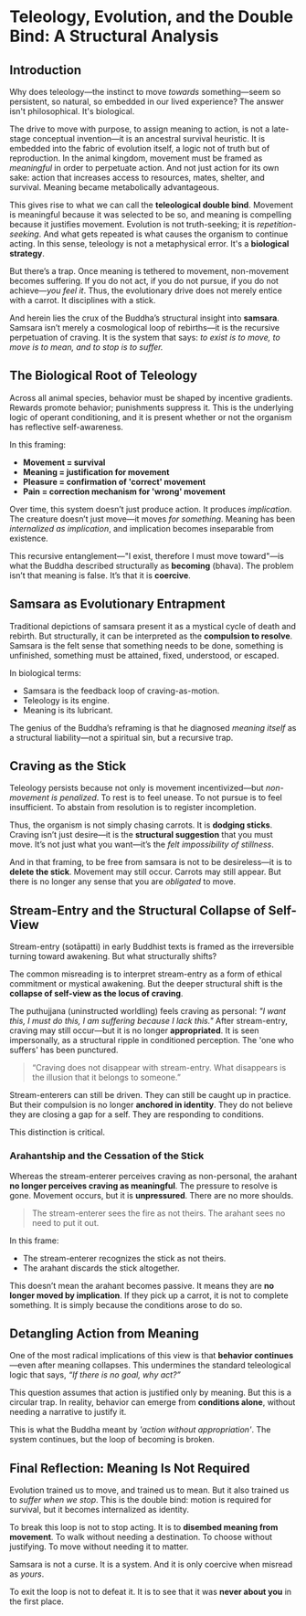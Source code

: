 # Teleology, Evolution, and the Double Bind: A Structural Analysis

## Introduction

Why does teleology—the instinct to move *towards* something—seem so persistent, so natural, so embedded in our lived experience? The answer isn't philosophical. It's biological.

The drive to move with purpose, to assign meaning to action, is not a late-stage conceptual invention—it is an ancestral survival heuristic. It is embedded into the fabric of evolution itself, a logic not of truth but of reproduction. In the animal kingdom, movement must be framed as *meaningful* in order to perpetuate action. And not just action for its own sake: action that increases access to resources, mates, shelter, and survival. Meaning became metabolically advantageous.

This gives rise to what we can call the **teleological double bind**. Movement is meaningful because it was selected to be so, and meaning is compelling because it justifies movement. Evolution is not truth-seeking; it is *repetition-seeking*. And what gets repeated is what causes the organism to continue acting. In this sense, teleology is not a metaphysical error. It's a **biological strategy**.

But there’s a trap. Once meaning is tethered to movement, non-movement becomes suffering. If you do not act, if you do not pursue, if you do not achieve—*you feel it*. Thus, the evolutionary drive does not merely entice with a carrot. It disciplines with a stick.

And herein lies the crux of the Buddha’s structural insight into **samsara**. Samsara isn’t merely a cosmological loop of rebirths—it is the recursive perpetuation of craving. It is the system that says: *to exist is to move, to move is to mean, and to stop is to suffer.*

## The Biological Root of Teleology

Across all animal species, behavior must be shaped by incentive gradients. Rewards promote behavior; punishments suppress it. This is the underlying logic of operant conditioning, and it is present whether or not the organism has reflective self-awareness.

In this framing:
- **Movement = survival**
- **Meaning = justification for movement**
- **Pleasure = confirmation of 'correct' movement**
- **Pain = correction mechanism for 'wrong' movement**

Over time, this system doesn’t just produce action. It produces *implication*. The creature doesn’t just move—it moves *for something*. Meaning has been *internalized as implication*, and implication becomes inseparable from existence.

This recursive entanglement—"I exist, therefore I must move toward"—is what the Buddha described structurally as **becoming** (bhava). The problem isn’t that meaning is false. It’s that it is **coercive**.

## Samsara as Evolutionary Entrapment

Traditional depictions of samsara present it as a mystical cycle of death and rebirth. But structurally, it can be interpreted as the **compulsion to resolve**. Samsara is the felt sense that something needs to be done, something is unfinished, something must be attained, fixed, understood, or escaped.

In biological terms:
- Samsara is the feedback loop of craving-as-motion.
- Teleology is its engine.
- Meaning is its lubricant.

The genius of the Buddha’s reframing is that he diagnosed *meaning itself* as a structural liability—not a spiritual sin, but a recursive trap.

## Craving as the Stick

Teleology persists because not only is movement incentivized—but *non-movement is penalized*. To rest is to feel unease. To not pursue is to feel insufficient. To abstain from resolution is to register incompletion.

Thus, the organism is not simply chasing carrots. It is **dodging sticks**. Craving isn’t just desire—it is the **structural suggestion** that you must move. It’s not just what you want—it’s the *felt impossibility of stillness*.

And in that framing, to be free from samsara is not to be desireless—it is to **delete the stick**. Movement may still occur. Carrots may still appear. But there is no longer any sense that you are *obligated* to move.

## Stream-Entry and the Structural Collapse of Self-View

Stream-entry (sotāpatti) in early Buddhist texts is framed as the irreversible turning toward awakening. But what structurally shifts?

The common misreading is to interpret stream-entry as a form of ethical commitment or mystical awakening. But the deeper structural shift is the **collapse of self-view as the locus of craving**.

The puthujjana (uninstructed worldling) feels craving as personal: *"I want this, I must do this, I am suffering because I lack this."* After stream-entry, craving may still occur—but it is no longer **appropriated**. It is seen impersonally, as a structural ripple in conditioned perception. The 'one who suffers' has been punctured.

> “Craving does not disappear with stream-entry. What disappears is the illusion that it belongs to someone.”

Stream-enterers can still be driven. They can still be caught up in practice. But their compulsion is no longer **anchored in identity**. They do not believe they are closing a gap for a self. They are responding to conditions.

This distinction is critical.

### Arahantship and the Cessation of the Stick

Whereas the stream-enterer perceives craving as non-personal, the arahant **no longer perceives craving as meaningful**. The pressure to resolve is gone. Movement occurs, but it is **unpressured**. There are no more shoulds.

> The stream-enterer sees the fire as not theirs. The arahant sees no need to put it out.

In this frame:
- The stream-enterer recognizes the stick as not theirs.
- The arahant discards the stick altogether.

This doesn’t mean the arahant becomes passive. It means they are **no longer moved by implication**. If they pick up a carrot, it is not to complete something. It is simply because the conditions arose to do so.

## Detangling Action from Meaning

One of the most radical implications of this view is that **behavior continues**—even after meaning collapses. This undermines the standard teleological logic that says, *“If there is no goal, why act?”*

This question assumes that action is justified only by meaning. But this is a circular trap. In reality, behavior can emerge from **conditions alone**, without needing a narrative to justify it.

This is what the Buddha meant by *'action without appropriation'*. The system continues, but the loop of becoming is broken.

## Final Reflection: Meaning Is Not Required

Evolution trained us to move, and trained us to mean. But it also trained us to *suffer when we stop*. This is the double bind: motion is required for survival, but it becomes internalized as identity.

To break this loop is not to stop acting. It is to **disembed meaning from movement**. To walk without needing a destination. To choose without justifying. To move without needing it to matter.

Samsara is not a curse. It is a system. And it is only coercive when misread as *yours*.

To exit the loop is not to defeat it. It is to see that it was **never about you** in the first place.

